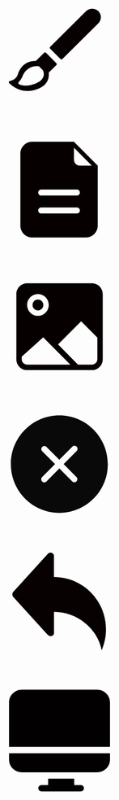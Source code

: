 <svg t="1744623287638" class="icon" viewBox="0 0 1024 1024" version="1.1" xmlns="http://www.w3.org/2000/svg" p-id="2803" width="256" height="256"><path d="M819 190.3c-26.7-26.4-70.1-26.4-96.8 0L437.9 471.1c-3.8 3.8-3.9 10 0 13.8l82.4 82.4c3.8 3.8 9.9 3.8 13.7 0l285-281.5c26.8-26.3 26.8-69.1 0-95.5zM404.9 517.2c-3.8-3.8-9.9-3.8-13.7 0l-63 62.1c-1.8 1.8-4.3 2.8-6.8 2.8-48.1-0.1-112.4 18.7-140.8 110.7-0.1 0.4-0.3 0.8-0.4 1.2-14.1 31.3-42.2 41.9-61.2 45.5-7.7 1.5-10.7 11-5 16.5 118.1 114.1 251.5 42.3 282.9 10.5 27.2-27.6 32.3-61 30.2-88.6-0.2-2.9 0.8-5.7 2.9-7.7l57.5-56.7c3.8-3.8 3.9-10 0-13.8l-82.6-82.5z m-40.3 217.4c-21.4 19.8-112.7 62.7-173.2 29.6-5.6-3.1-6.7-10.6-2.4-15.2 7.5-7.8 18.5-21.2 27.8-40.4 0.1-0.3 0.2-0.5 0.4-0.8 33.3-87.9 110.1-86.6 127.7-85.2 2.3 0.2 4.4 1.2 6 2.8l29.9 29.5c0.2 0.4 24 42.4-16.2 79.7z" fill="#070101" p-id="2804"></path></svg>

<svg t="1744623730281" class="icon" viewBox="0 0 1024 1024" version="1.1" xmlns="http://www.w3.org/2000/svg" p-id="1783" width="256" height="256"><path d="M626.1 137.4c-3 0-329.4-0.7-329.4-0.7-52 0-94.1 42.1-94.1 94.1v564.7c0 52 42.1 94.1 94.1 94.1h423.5c52 0 94.1-42.1 94.1-94.1V325L626.1 137.4z m23.6 564H367.3c-13 0-23.5-10.5-23.5-23.5s10.5-23.5 23.5-23.5h282.3c13 0 23.5 10.5 23.5 23.5 0.1 13-10.4 23.5-23.4 23.5z m0-141.1H367.3c-13 0-23.5-10.5-23.5-23.5s10.5-23.5 23.5-23.5h282.3c13 0 23.5 10.5 23.5 23.5 0.1 12.9-10.4 23.5-23.4 23.5zM673.2 325c-26 0-47.1-21.1-47.1-47.1v-94.1L767.3 325h-94.1z" fill="#070000" p-id="1784"></path></svg>

<svg t="1744623764721" class="icon" viewBox="0 0 1024 1024" version="1.1" xmlns="http://www.w3.org/2000/svg" p-id="1945" width="256" height="256"><path d="M341.6 383.2c23.6 0 42.7-19.1 42.7-42.7s-19.1-42.7-42.7-42.7-42.7 19.1-42.7 42.7 19.1 42.7 42.7 42.7z m426.8-213.4H256.2c-47.2 0-85.4 38.2-85.4 85.4v512.3c0 47.2 38.2 85.4 85.4 85.4h512.3c47.2 0 85.4-38.2 85.4-85.4V255.2c-0.1-47.2-38.3-85.4-85.5-85.4z m-426.8 85.4c47.2 0 85.4 38.2 85.4 85.4S388.8 426 341.6 426s-85.4-38.2-85.4-85.4 38.2-85.4 85.4-85.4z m-85.4 554.9c-23.6 0-42.7-19.1-42.7-42.7v-20.1l169.6-151.9L597.7 810H256.2z m554.9-42.7c0 23.6-19.1 42.7-42.7 42.7H658.1L500.9 650.8l182.2-182.2 128.1 128.1v170.7z" fill="#070000" p-id="1946"></path></svg>

<svg t="1744623839236" class="icon" viewBox="0 0 1024 1024" version="1.1" xmlns="http://www.w3.org/2000/svg" p-id="2269" width="256" height="256"><path d="M510.7 129C299 129 127.4 300.6 127.4 512.3c0 211.7 171.6 383.3 383.3 383.3C722.4 895.6 894 724 894 512.3 894 300.6 722.4 129 510.7 129z m135.5 485c9.4 9.4 9.4 24.5 0 33.9-9.4 9.4-24.5 9.4-33.9 0L510.8 546.3 408.6 648.5c-9.4 9.4-24.7 9.4-34.1 0-9.4-9.4-9.4-24.7 0-34.1l102.2-102.2-101.5-101.5c-9.4-9.4-9.4-24.5 0-33.9 9.4-9.4 24.5-9.4 33.9 0l101.5 101.5 103-103c9.4-9.4 24.7-9.4 34.1 0 9.4 9.4 9.4 24.7 0 34.1l-103 103L646.2 614z" fill="#0A0909" p-id="2270"></path></svg>

<svg t="1744623924308" class="icon" viewBox="0 0 1024 1024" version="1.1" xmlns="http://www.w3.org/2000/svg" p-id="2431" width="256" height="256"><path d="M468.1 320.3V158.7c0.9-8.1-1.3-16.4-7.5-22.7-10.9-10.8-28.4-10.8-39.3 0L147.6 436.1c-5.8 5.7-8.3 13.4-7.9 20.9-0.4 7.5 2.1 15.1 7.9 20.9l272.2 298.4c10.2 8.7 28.8 13.6 40.8 1.6 6.2-6.2 8.9-11.4 8-19.5V594c180.8 0 344.4 130.2 376.8 301.6 21.9-50.2 34.1-105.6 34.1-163.9 0.1-227.2-184.1-411.4-411.4-411.4z" fill="#070101" p-id="2432"></path></svg>

<svg t="1744624020334" class="icon" viewBox="0 0 1024 1024" version="1.1" xmlns="http://www.w3.org/2000/svg" p-id="2593" width="256" height="256"><path d="M679.6 876.3h-51.5v-50H422v50h-51.5c-14.2 0-25.8 11.2-25.8 25s11.5 25 25.8 25h309c14.2 0 25.8-11.2 25.8-25s-11.5-25-25.7-25z m128.7-750.2H216c-56.9 0-103 44.8-103 100v350.1h798.3V226.1c0-55.3-46.1-100-103-100zM113 676.2c0 55.2 46.1 100 103 100h592.3c56.9 0 103-44.8 103-100v-50H113v50z" fill="#020000" p-id="2594"></path></svg>
